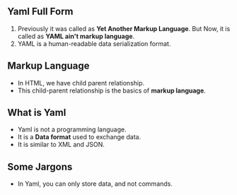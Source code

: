 ## Yaml Full Form
1.  Previously it was called as **Yet Another Markup Language**. But Now, it is called as **YAML ain't markup language**.
2. YAML is a human-readable data serialization format.
## Markup Language
- In HTML, we have child parent relationship.
- This child-parent relationship is the basics of **markup language**.

## What is Yaml
- Yaml is not a programming language.
- It is a **Data format** used to exchange data.
- It is similar to XML and JSON.

## Some Jargons
- In Yaml, you can only store data, and not commands.


